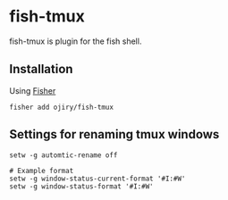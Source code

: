 # fish-tmux

fish-tmux is plugin for the fish shell.

## Installation

Using [Fisher](https://github.com/jorgebucaran/fisher)

```
fisher add ojiry/fish-tmux
```

## Settings for renaming tmux windows

```
setw -g automtic-rename off

# Example format
setw -g window-status-current-format '#I:#W'
setw -g window-status-format '#I:#W'
```
